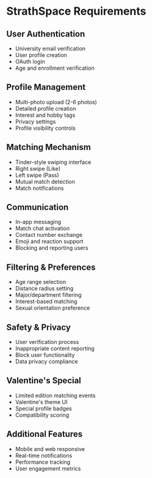 # StrathSpace Requirements

## User Authentication
- University email verification
- User profile creation 
- OAuth login
- Age and enrollment verification

## Profile Management
- Multi-photo upload (2-6 photos)
- Detailed profile creation
- Interest and hobby tags
- Privacy settings
- Profile visibility controls

## Matching Mechanism
- Tinder-style swiping interface
- Right swipe (Like)
- Left swipe (Pass)
- Mutual match detection
- Match notifications

## Communication
- In-app messaging
- Match chat activation
- Contact number exchange
- Emoji and reaction support
- Blocking and reporting users

## Filtering & Preferences
- Age range selection
- Distance radius setting
- Major/department filtering
- Interest-based matching
- Sexual orientation preference

## Safety & Privacy
- User verification process
- Inappropriate content reporting
- Block user functionality
- Data privacy compliance

## Valentine's Special
- Limited edition matching events
- Valentine's theme UI
- Special profile badges
- Compatibility scoring

## Additional Features
- Mobile and web responsive
- Real-time notifications
- Performance tracking
- User engagement metrics
